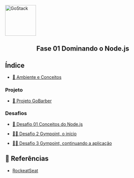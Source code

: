 <img alt="GoStack" src="https://www.pinclipart.com/picdir/big/102-1024726_related-wallpapers-node-js-logo-png-clipart.png" width="100px" />
<h2 align="center" >
  Fase 01 Dominando o Node.js
</h2>

## Índice

- [:book: Ambiente e Conceitos](https://github.com/kaellandrade/GoStack_Bootcamp/tree/main/Fase01_DominandoNodeJS/01modulo)

### Projeto

- [ :barber: Projeto GoBarber](https://github.com/kaellandrade/GoStack_Bootcamp/tree/main/Fase01_DominandoNodeJS/02gobarber)

### Desafios
- [ :bookmark_tabs: Desafio 01 Conceitos do Node.js](https://github.com/kaellandrade/GoStack_Bootcamp/tree/main/Fase01_DominandoNodeJS/desafio1)

- [ :weight_lifting_woman: Desafio 2 Gympoint, o início](https://github.com/kaellandrade/GoStack_Bootcamp/tree/main/Fase01_DominandoNodeJS/desafio2)

- [ :weight_lifting_woman: Desafio 3 Gympoint, continuando a aplicação](https://github.com/kaellandrade/GoStack_Bootcamp/tree/main/Fase01_DominandoNodeJS/desafio3)

## :memo: Referências

- [RockeatSeat](https://www.rocketseat.com.br/)
